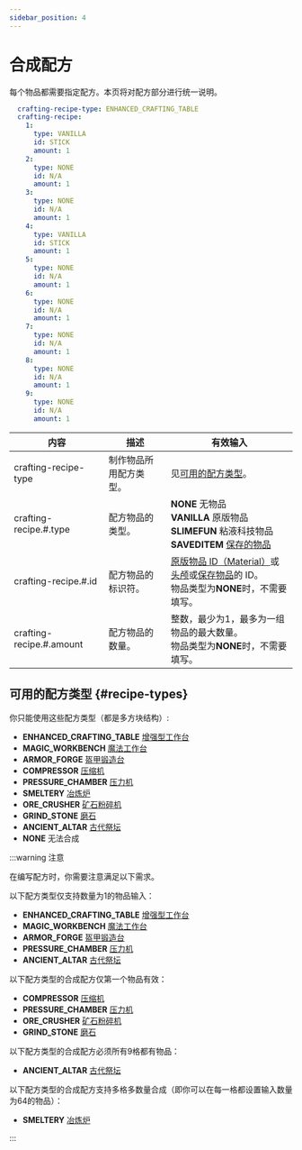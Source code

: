 ```yaml
---
sidebar_position: 4
---
```


# 合成配方

每个物品都需要指定配方。本页将对配方部分进行统一说明。

```yaml
  crafting-recipe-type: ENHANCED_CRAFTING_TABLE
  crafting-recipe:
    1:
      type: VANILLA
      id: STICK
      amount: 1
    2:
      type: NONE
      id: N/A
      amount: 1
    3:
      type: NONE
      id: N/A
      amount: 1
    4:
      type: VANILLA
      id: STICK
      amount: 1
    5:
      type: NONE
      id: N/A
      amount: 1
    6:
      type: NONE
      id: N/A
      amount: 1
    7:
      type: NONE
      id: N/A
      amount: 1
    8:
      type: NONE
      id: N/A
      amount: 1
    9:
      type: NONE
      id: N/A
      amount: 1
```

| 内容 | 描述 | 有效输入 |
| --- | ----------- | ----------------- |
| crafting-recipe-type | 制作物品所用配方类型。 | 见[可用的配方类型](#recipe-types)。 |
| crafting-recipe.#.type | 配方物品的类型。 | **NONE** 无物品 <br />**VANILLA** 原版物品 <br /> **SLIMEFUN** 粘液科技物品 <br />**SAVEDITEM** [保存的物品](./saved-items) |
| crafting-recipe.#.id | 配方物品的标识符。 | [原版物品 ID（Material）](https://hub.spigotmc.org/javadocs/spigot/org/bukkit/Material.html)或[头颅](../common/skull-items)或[保存物品](../common/saved-items)的 ID。<br />物品类型为**NONE**时，不需要填写。 |
| crafting-recipe.#.amount | 配方物品的数量。 | 整数，最少为1，最多为一组物品的最大数量。<br />物品类型为**NONE**时，不需要填写。 |

## 可用的配方类型 {#recipe-types}

你只能使用这些配方类型（都是多方块结构）:

- **ENHANCED_CRAFTING_TABLE** [增强型工作台](https://slimefun-wiki.guizhanss.cn/Enhanced-Crafting-Table)
- **MAGIC_WORKBENCH** [魔法工作台](https://slimefun-wiki.guizhanss.cn/Magic-Workbench)
- **ARMOR_FORGE** [盔甲锻造台](https://slimefun-wiki.guizhanss.cn/Armor-Forge)
- **COMPRESSOR** [压缩机](https://slimefun-wiki.guizhanss.cn/Compressor)
- **PRESSURE_CHAMBER** [压力机](https://slimefun-wiki.guizhanss.cn/Pressure-Chamber)
- **SMELTERY** [冶炼炉](https://slimefun-wiki.guizhanss.cn/Smeltery)
- **ORE_CRUSHER** [矿石粉碎机](https://slimefun-wiki.guizhanss.cn/Ore-Crusher)
- **GRIND_STONE** [磨石](https://slimefun-wiki.guizhanss.cn/Grind-Stone)
- **ANCIENT_ALTAR** [古代祭坛](https://slimefun-wiki.guizhanss.cn/Ancient-Altar)
- **NONE** 无法合成

:::warning 注意

在编写配方时，你需要注意满足以下需求。

以下配方类型仅支持数量为1的物品输入：

- **ENHANCED_CRAFTING_TABLE** [增强型工作台](https://slimefun-wiki.guizhanss.cn/Enhanced-Crafting-Table)
- **MAGIC_WORKBENCH** [魔法工作台](https://slimefun-wiki.guizhanss.cn/Magic-Workbench)
- **ARMOR_FORGE** [盔甲锻造台](https://slimefun-wiki.guizhanss.cn/Armor-Forge)
- **PRESSURE_CHAMBER** [压力机](https://slimefun-wiki.guizhanss.cn/Pressure-Chamber)
- **ANCIENT_ALTAR** [古代祭坛](https://slimefun-wiki.guizhanss.cn/Ancient-Altar)

以下配方类型的合成配方仅第一个物品有效：

- **COMPRESSOR** [压缩机](https://slimefun-wiki.guizhanss.cn/Compressor)
- **PRESSURE_CHAMBER** [压力机](https://slimefun-wiki.guizhanss.cn/Pressure-Chamber)
- **ORE_CRUSHER** [矿石粉碎机](https://slimefun-wiki.guizhanss.cn/Ore-Crusher)
- **GRIND_STONE** [磨石](https://slimefun-wiki.guizhanss.cn/Grind-Stone)

以下配方类型的合成配方必须所有9格都有物品：

- **ANCIENT_ALTAR** [古代祭坛](https://slimefun-wiki.guizhanss.cn/Ancient-Altar)

以下配方类型的合成配方支持多格多数量合成（即你可以在每一格都设置输入数量为64的物品）：

- **SMELTERY** [冶炼炉](https://slimefun-wiki.guizhanss.cn/Smeltery)

:::
